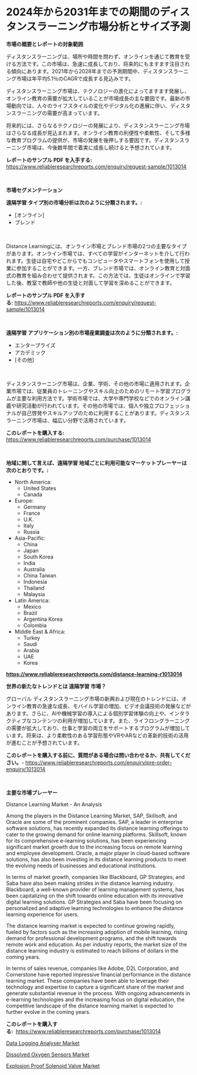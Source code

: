 <p><h1>2024年から2031年までの期間のディスタンスラーニング市場分析とサイズ予測</h1></p><p><strong>市場の概要とレポートの対象範囲</strong></p>
<p><p>ディスタンスラーニングは、場所や時間を問わず、オンラインを通じて教育を受ける方法です。この市場は、急速に成長しており、将来的にもますます注目される傾向にあります。2021年から2028年までの予測期間中、ディスタンスラーニング市場は年平均5.1％のCAGRで成長する見込みです。</p><p>ディスタンスラーニング市場は、テクノロジーの進化によってますます発展し、オンライン教育の需要が拡大していることが市場成長の主な要因です。最新の市場動向では、人々のライフスタイルの変化やデジタル化の進展に伴い、ディスタンスラーニングの需要が高まっています。</p><p>将来的には、さらなるテクノロジーの発展により、ディスタンスラーニング市場はさらなる成長が見込まれます。オンライン教育の利便性や柔軟性、そして多様な教育プログラムの提供が、市場の発展を後押しする要因です。ディスタンスラーニング市場は、今後数年間で着実に成長し続けると予想されています。</p></p>
<p><strong>レポートのサンプル PDF を入手する:</strong> <a href="https://www.reliableresearchreports.com/enquiry/request-sample/1013014">https://www.reliableresearchreports.com/enquiry/request-sample/1013014</a></p>
<p>&nbsp;</p>
<p><strong>市場セグメンテーション</strong></p>
<p><strong>遠隔学習 タイプ別の市場分析は次のように分類されます。:</strong></p>
<p><ul><li>[オンライン]</li><li>ブレンド</li></ul></p>
<p>&nbsp;</p>
<p><p>Distance Learningには、オンライン市場とブレンド市場の2つの主要なタイプがあります。オンライン市場では、すべての学習がインターネットを介して行われます。生徒は自宅やどこからでもコンピュータやスマートフォンを使用して授業に参加することができます。一方、ブレンド市場では、オンライン教育と対面式の教育を組み合わせて提供されます。この方法では、生徒はオンラインで学習した後、教室で教師や他の生徒と対面して学習を深めることができます。</p></p>
<p><strong>レポートのサンプル PDF を入手する:</strong>&nbsp;<a href="https://www.reliableresearchreports.com/enquiry/request-sample/1013014">https://www.reliableresearchreports.com/enquiry/request-sample/1013014</a></p>
<p>&nbsp;</p>
<p><strong> 遠隔学習 アプリケーション別の市場産業調査は次のように分類されます。:</strong></p>
<p><ul><li>エンタープライズ</li><li>アカデミック</li><li>[その他]</li></ul></p>
<p>&nbsp;</p>
<p><p>ディスタンスラーニング市場は、企業、学術、その他の市場に適用されます。企業市場では、従業員のトレーニングやスキル向上のためのリモート学習プログラムが主要な利用方法です。学術市場では、大学や専門学校などでのオンライン講義や研究活動が行われています。その他の市場では、個人や独立プロフェッショナルが自己啓発やスキルアップのために利用することがあります。ディスタンスラーニング市場は、幅広い分野で活用されています。</p></p>
<p><strong>このレポートを購入する:</strong>&nbsp; <a href="https://www.reliableresearchreports.com/purchase/1013014">https://www.reliableresearchreports.com/purchase/1013014</a></p>
<p>&nbsp;</p>
<p><strong>地域に関して言えば、遠隔学習 地域ごとに利用可能なマーケットプレーヤーは次のとおりです。:</strong></p>
<p><ul>
    <li>
        North America:
        <ul>
            <li>United States</li>
            <li>Canada</li>
        </ul>
    </li>
    <li>
        Europe:
        <ul>
            <li>Germany</li>
            <li>France</li>
            <li>U.K.</li>
            <li>Italy</li>
            <li>Russia</li>
        </ul>
    </li>
    <li>
        Asia-Pacific:
        <ul>
            <li>China</li>
            <li>Japan</li>
            <li>South Korea</li>
            <li>India</li>
            <li>Australia</li>
            <li>China Taiwan</li>
            <li>Indonesia</li>
            <li>Thailand</li>
            <li>Malaysia</li>
        </ul>
    </li>
    <li>
        Latin America:
        <ul>
            <li>Mexico</li>
            <li>Brazil</li>
            <li>Argentina Korea</li>
            <li>Colombia</li>
        </ul>
    </li>
    <li>
        Middle East & Africa:
        <ul>
            <li>Turkey</li>
            <li>Saudi</li>
            <li>Arabia</li>
            <li>UAE</li>
            <li>Korea</li>
        </ul>
    </li>
    </ul></p>
<p><strong><a href="https://www.reliableresearchreports.com/distance-learning-r1013014">https://www.reliableresearchreports.com/distance-learning-r1013014</a></strong>&nbsp;</p>
<p><strong>世界の新たなトレンドとは 遠隔学習 市場？</strong></p>
<p><p>グローバル ディスタンスラーニング市場の新興および現在のトレンドには、オンライン教育の急速な成長、モバイル学習の増加、ビデオ会議技術の発展などがあります。さらに、AIや機械学習の導入による個別学習体験の向上や、インタラクティブなコンテンツの利用が増加しています。また、ライフロングラーニングの需要が拡大しており、仕事と学習の両立をサポートするプログラムが増加しています。将来は、より柔軟性のある学習形態やVRやARなどの革新的技術の活用が進むことが予想されています。</p></p>
<p><strong>このレポートを購入する前に、質問がある場合は問い合わせるか、共有してください。</strong>- <a href="https://www.reliableresearchreports.com/enquiry/pre-order-enquiry/1013014">https://www.reliableresearchreports.com/enquiry/pre-order-enquiry/1013014</a></p>
<p>&nbsp;</p>
<p><strong>主要な市場プレーヤー</strong></p>
<p><p>Distance Learning Market - An Analysis</p><p>Among the players in the Distance Learning Market, SAP, Skillsoft, and Oracle are some of the prominent companies. SAP, a leader in enterprise software solutions, has recently expanded its distance learning offerings to cater to the growing demand for online learning platforms. Skillsoft, known for its comprehensive e-learning solutions, has been experiencing significant market growth due to the increasing focus on remote learning and employee development. Oracle, a major player in cloud-based software solutions, has also been investing in its distance learning products to meet the evolving needs of businesses and educational institutions.</p><p>In terms of market growth, companies like Blackboard, GP Strategies, and Saba have also been making strides in the distance learning industry. Blackboard, a well-known provider of learning management systems, has been capitalizing on the shift towards online education with its innovative digital learning solutions. GP Strategies and Saba have been focusing on personalized and adaptive learning technologies to enhance the distance learning experience for users.</p><p>The distance learning market is expected to continue growing rapidly, fueled by factors such as the increasing adoption of mobile learning, rising demand for professional development programs, and the shift towards remote work and education. As per industry reports, the market size of the distance learning industry is estimated to reach billions of dollars in the coming years.</p><p>In terms of sales revenue, companies like Adobe, D2L Corporation, and Cornerstone have reported impressive financial performance in the distance learning market. These companies have been able to leverage their technology and expertise to capture a significant share of the market and generate substantial revenue in the process. With ongoing advancements in e-learning technologies and the increasing focus on digital education, the competitive landscape of the distance learning market is expected to further evolve in the coming years.</p></p>
<p><strong>このレポートを購入する:</strong>&nbsp;&nbsp;<a href="https://www.reliableresearchreports.com/purchase/1013014">https://www.reliableresearchreports.com/purchase/1013014</a></p>
<p><p><a href="https://summer-dogwood-3e9.notion.site/Data-Logging-Analyser-Market-Insights-into-Market-CAGR-Market-Trends-and-Growth-Strategies-d85f9254254948e8ae61da8a96b73372">Data Logging Analyser Market</a></p><p><a href="https://confirmed-shield-e13.notion.site/Dissolved-Oxygen-Sensors-Market-Furnishes-Information-on-Market-Share-Market-Trends-and-Market-Gro-e35709284613400a9ad708068e88a879">Dissolved Oxygen Sensors Market</a></p><p><a href="https://sore-arch-6db.notion.site/Explosion-Proof-Solenoid-Valve-Market-Analysis-and-Sze-Forecasted-for-period-from-2024-to-2031-b93ab9a0a54d4ec3bf71455fc0259968">Explosion Proof Solenoid Valve Market</a></p></p>